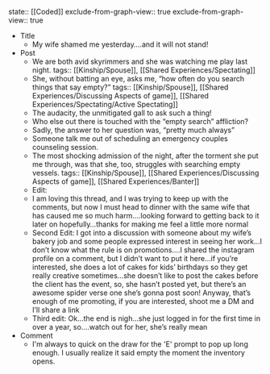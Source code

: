 state:: [[Coded]]
exclude-from-graph-view:: true
exclude-from-graph-view:: true

- Title
  - My wife shamed me yesterday….and it will not stand!
- Post
  - We are both avid skyrimmers and she was watching me play last night.
    tags:: [[Kinship/Spouse]], [[Shared Experiences/Spectating]]
  - She, without batting an eye, asks me, “how often do you search things that say empty?”
    tags:: [[Kinship/Spouse]], [[Shared Experiences/Discussing Aspects of game]], [[Shared Experiences/Spectating/Active Spectating]]
  - The audacity, the unmitigated gall to ask such a thing!
  - Who else out there is touched with the “empty search” affliction?
  - Sadly, the answer to her question was, “pretty much always”
  - Someone talk me out of scheduling an emergency couples counseling session.
  - The most shocking admission of the night, after the torment she put me through, was that she, too, struggles with searching empty vessels.
    tags:: [[Kinship/Spouse]], [[Shared Experiences/Discussing Aspects of game]], [[Shared Experiences/Banter]]
  - Edit:
  - I am loving this thread, and I was trying to keep up with the comments, but now I must head to dinner with the same wife that has caused me so much harm….looking forward to getting back to it later on hopefully…thanks for making me feel a little more normal
  - Second Edit: I got into a discussion with someone about my wife’s bakery job and some people expressed interest in seeing her work…I don’t know what the rule is on promotions….I shared the instagram profile on a comment, but I didn’t want to put it here…if you’re interested, she does a lot of cakes for kids’ birthdays so they get really creative sometimes…she doesn’t like to post the cakes before the client has the event, so, she hasn’t posted yet, but there’s an awesome spider verse one she’s gonna post soon! Anyway, that’s enough of me promoting, if you are interested, shoot me a DM and I’ll share a link
  - Third edit: Ok…the end is nigh…she just logged in for the first time in over a year, so….watch out for her, she’s really mean
- Comment
  - I'm always to quick on the draw for the 'E' prompt to pop up long enough. I usually realize it said empty the moment the inventory opens.
